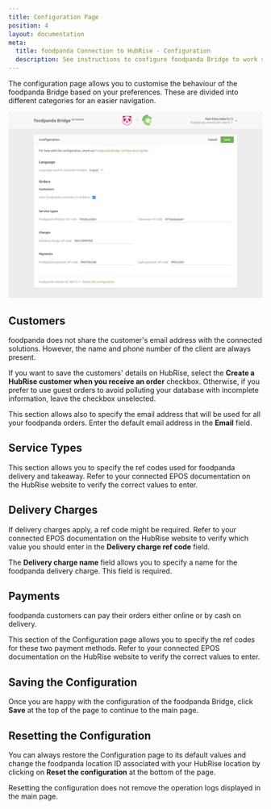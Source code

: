 ```yaml
---
title: Configuration Page
position: 4
layout: documentation
meta:
  title: foodpanda Connection to HubRise - Configuration
  description: See instructions to configure foodpanda Bridge to work seamlessly with foodpanda and your EPOS or other apps connected to HubRise. Configuration is simple.
---
```


The configuration page allows you to customise the behaviour of the foodpanda Bridge based on your preferences.
These are divided into different categories for an easier navigation.

![foodpanda Bridge configuration page](../images/002-en-configuration-page.png)

## Customers

foodpanda does not share the customer's email address with the connected solutions. However, the name and phone number of the client are always present.

If you want to save the customers' details on HubRise, select the **Create a HubRise customer when you receive an order** checkbox. Otherwise, if you prefer to use guest orders to avoid polluting your database with incomplete information, leave the checkbox unselected.

This section allows also to specify the email address that will be used for all your foodpanda orders. Enter the default email address in the **Email** field.

## Service Types

This section allows you to specify the ref codes used for foodpanda delivery and takeaway. Refer to your connected EPOS documentation on the HubRise website to verify the correct values to enter.

## Delivery Charges

If delivery charges apply, a ref code might be required. Refer to your connected EPOS documentation on the HubRise website to verify which value you should enter in the **Delivery charge ref code** field.

The **Delivery charge name** field allows you to specify a name for the foodpanda delivery charge. This field is required.

## Payments

foodpanda customers can pay their orders either online or by cash on delivery.

This section of the Configuration page allows you to specify the ref codes for these two payment methods. Refer to your connected EPOS documentation on the HubRise website to verify the correct values to enter.

## Saving the Configuration

Once you are happy with the configuration of the foodpanda Bridge, click **Save** at the top of the page to continue to the main page.

## Resetting the Configuration

You can always restore the Configuration page to its default values and change the foodpanda location ID associated with your HubRise location by clicking on **Reset the configuration** at the bottom of the page.

Resetting the configuration does not remove the operation logs displayed in the main page.
